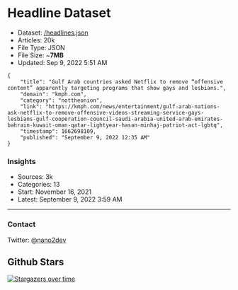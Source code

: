 # Headline Dataset

- Dataset: [/headlines.json](https://raw.githubusercontent.com/fwd/news/master/headlines.json) 
- Articles: 20k
- File Type: JSON
- File Size: ~**7MB**
- Updated: Sep 9, 2022 5:51 AM

```
{
    "title": "Gulf Arab countries asked Netflix to remove “offensive content” apparently targeting programs that show gays and lesbians.",
    "domain": "kmph.com",
    "category": "nottheonion",
    "link": "https://kmph.com/news/entertainment/gulf-arab-nations-ask-netflix-to-remove-offensive-videos-streaming-service-gays-lesbians-gulf-cooperation-council-saudi-arabia-united-arab-emirates-bahrain-kuwait-oman-qatar-lightyear-hasan-minhaj-patriot-act-lgbtq",
    "timestamp": 1662698109,
    "published": "September 9, 2022 12:35 AM"
}
```

### Insights

- Sources: 3k
- Categories: 13
- Start: November 16, 2021
- Latest: September 9, 2022 3:59 AM

---

### Contact 

Twitter: [@nano2dev](https://twitter.com/nano2dev)

## Github Stars

[![Stargazers over time](https://starchart.cc/fwd/news.svg)](https://starchart.cc/fwd/news)
